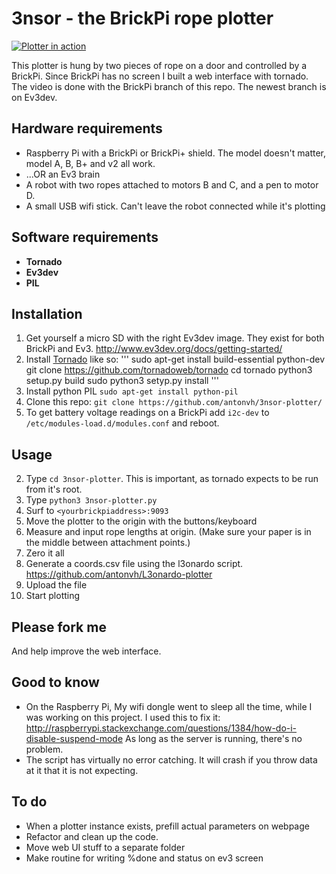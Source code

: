 # 3nsor - the BrickPi rope plotter #

[![Plotter in action](http://img.youtube.com/vi/YYG3XGfyVHk/0.jpg)](http://www.youtube.com/watch?v=YYG3XGfyVHk)


This plotter is hung by two pieces of rope on a door and controlled by a BrickPi. Since BrickPi has no screen I built
a web interface with tornado. The video is done with the BrickPi branch of this repo. The newest branch is on Ev3dev.

## Hardware requirements ##
- Raspberry Pi with a BrickPi or BrickPi+ shield. The model doesn't matter, model A, B, B+ and v2 all work.
- ...OR an Ev3 brain
- A robot with two ropes attached to motors B and C, and a pen to motor D.
- A small USB wifi stick. Can't leave the robot connected while it's plotting

## Software requirements ##
- **Tornado**
- **Ev3dev**
- **PIL**

## Installation ##

1. Get yourself a micro SD with the right Ev3dev image. They exist for both BrickPi and Ev3. http://www.ev3dev.org/docs/getting-started/
2. Install [Tornado](http://www.tornadoweb.org/en/stable/#installation) like so:
'''
sudo apt-get install build-essential python-dev
git clone https://github.com/tornadoweb/tornado
cd tornado
python3 setup.py build
sudo python3 setyp.py install
'''
3. Install python PIL `sudo apt-get install python-pil`
2. Clone this repo: `git clone https://github.com/antonvh/3nsor-plotter/`
5. To get battery voltage readings on a BrickPi add `i2c-dev` to `/etc/modules-load.d/modules.conf` and reboot.

## Usage ##

2. Type `cd 3nsor-plotter`. This is important, as tornado expects to be run from it's root.
2. Type `python3 3nsor-plotter.py`
3. Surf to `<yourbrickpiaddress>:9093`
4. Move the plotter to the origin with the buttons/keyboard
4. Measure and input rope lengths at origin. (Make sure your paper is in the middle between attachment points.)
5. Zero it all
6. Generate a coords.csv file using the l3onardo script. https://github.com/antonvh/L3onardo-plotter
6. Upload the file
6. Start plotting

## Please fork me ##
And help improve the web interface.

## Good to know ##
- On the Raspberry Pi, My wifi dongle went to sleep all the time, while I was working on this project. I used this to fix it: http://raspberrypi.stackexchange.com/questions/1384/how-do-i-disable-suspend-mode
As long as the server is running, there's no problem.
- The script has virtually no error catching. It will crash if you throw data at it that it is not expecting.

## To do ##
- When a plotter instance exists, prefill actual parameters on webpage
- Refactor and clean up the code.
- Move web UI stuff to a separate folder
- Make routine for writing %done and status on ev3 screen